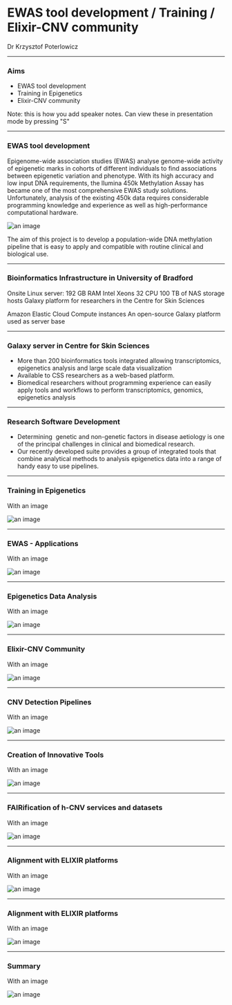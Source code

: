 # EWAS tool development / Training / Elixir-CNV community

Dr Krzysztof Poterlowicz <!-- .element: class="whitetext" -->

---

### Aims

- EWAS tool development
- Training in Epigenetics
- Elixir-CNV community

Note:
this is how you add speaker notes. Can view these in presentation mode by pressing "S"

---

### EWAS tool development


Epigenome-wide association studies (EWAS) analyse genome-wide activity of epigenetic marks in cohorts of different individuals to find associations between epigenetic variation and phenotype. With its high accuracy and low input DNA requirements, the llumina 450k Methylation Assay has became one of the most comprehensive EWAS study solutions. Unfortunately, analysis of the existing 450k data requires considerable programming knowledge and experience as well as high-performance computational hardware. 


![an image](/images/epigenome.png)


The aim of this project is to develop a population-wide DNA methylation pipeline that is easy to apply and compatible with routine clinical and biological use.

---

### Bioinformatics Infrastructure in University of Bradford

Onsite Linux server: 
192 GB RAM
Intel Xeons 32 CPU
100 TB of NAS storage
 hosts Galaxy platform for researchers in the Centre for Skin Sciences

Amazon Elastic Cloud Compute instances
An open-source Galaxy platform used as server base

---

### Galaxy server in Centre for Skin Sciences

- More than 200 bioinformatics tools integrated allowing transcriptomics, epigenetics analysis and large scale data visualization
- Available to CSS researchers as a web-based platform.
- Biomedical researchers without programming experience can easily apply tools and workflows to perform transcriptomics, genomics, epigenetics analysis

---

### Research Software Development
- Determining  genetic and non-genetic factors in disease aetiology is one of the principal challenges in clinical and biomedical research. 
- Our recently developed suite provides a group of integrated tools that combine analytical methods to analysis epigenetics data into a range of handy easy to use pipelines.

---

### Training in Epigenetics

With an image

![an image](https://imgs.xkcd.com/comics/dna.png)

---

### EWAS - Applications

With an image

![an image](https://imgs.xkcd.com/comics/dna.png)

---

### Epigenetics Data Analysis

With an image

![an image](https://imgs.xkcd.com/comics/dna.png)

---

### Elixir-CNV Community

With an image

![an image](https://imgs.xkcd.com/comics/dna.png)

---

###  CNV Detection Pipelines

With an image

![an image](https://imgs.xkcd.com/comics/dna.png)

---

###  Creation of Innovative Tools

With an image

![an image](https://imgs.xkcd.com/comics/dna.png)

---

###  FAIRification of h-CNV services and datasets

With an image

![an image](https://imgs.xkcd.com/comics/dna.png)

---
###  Alignment with ELIXIR platforms

With an image

![an image](https://imgs.xkcd.com/comics/dna.png)

---

###  Alignment with ELIXIR platforms

With an image

![an image](https://imgs.xkcd.com/comics/dna.png)

---
### Summary

With an image

![an image](https://imgs.xkcd.com/comics/dna.png)
